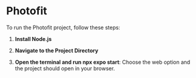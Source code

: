 # Photofit

To run the Photofit project, follow these steps:

1. **Install Node.js**

2. **Navigate to the Project Directory**

3. **Open the terminal and run npx expo start**: Choose the web option and the project should open in your browser.
